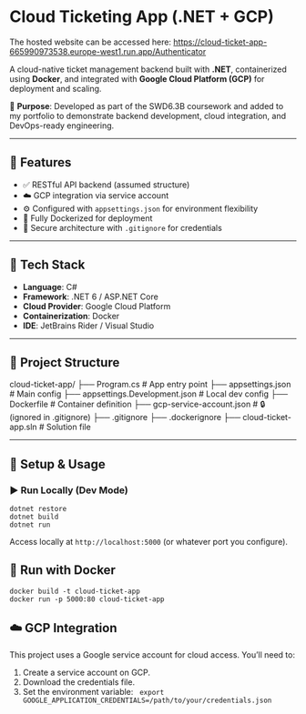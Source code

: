 # Cloud Ticketing App (.NET + GCP)

The hosted website can be accessed here: https://cloud-ticket-app-665990973538.europe-west1.run.app/Authenticator

A cloud-native ticket management backend built with **.NET**, containerized using **Docker**, and integrated with **Google Cloud Platform (GCP)** for deployment and scaling.

📌 **Purpose**: Developed as part of the SWD6.3B coursework and added to my portfolio to demonstrate backend development, cloud integration, and DevOps-ready engineering.

---

## 🚀 Features

- ✅ RESTful API backend (assumed structure)
- ☁️ GCP integration via service account
- ⚙️ Configured with `appsettings.json` for environment flexibility
- 🐳 Fully Dockerized for deployment
- 🔐 Secure architecture with `.gitignore` for credentials

---

## 🧰 Tech Stack

- **Language**: C#
- **Framework**: .NET 6 / ASP.NET Core
- **Cloud Provider**: Google Cloud Platform
- **Containerization**: Docker
- **IDE**: JetBrains Rider / Visual Studio

---

## 📁 Project Structure
cloud-ticket-app/
├── Program.cs # App entry point
├── appsettings.json # Main config
├── appsettings.Development.json # Local dev config
├── Dockerfile # Container definition
├── gcp-service-account.json # 🔒 (ignored in .gitignore)
├── .gitignore
├── .dockerignore
├── cloud-ticket-app.sln # Solution file

---

## 🔧 Setup & Usage

### ▶️ Run Locally (Dev Mode)

```
dotnet restore
dotnet build
dotnet run
```
Access locally at ```http://localhost:5000``` (or whatever port you configure).

## 🐳 Run with Docker
```
docker build -t cloud-ticket-app
docker run -p 5000:80 cloud-ticket-app
```
## ☁️ GCP Integration
This project uses a Google service account for cloud access. You’ll need to:
1. Create a service account on GCP.
2. Download the credentials file.
3. Set the environment variable:
``` export GOOGLE_APPLICATION_CREDENTIALS=/path/to/your/credentials.json```
